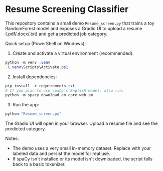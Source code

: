 # Resume Screening Classifier

This repository contains a small demo `Resume_screen.py` that trains a toy RandomForest model
and exposes a Gradio UI to upload a resume (.pdf/.docx/.txt) and get a predicted job category.

Quick setup (PowerShell on Windows):

1. Create and activate a virtual environment (recommended):

```powershell
python -m venv .venv
.\.venv\Scripts\Activate.ps1
```

2. Install dependencies:

```powershell
pip install -r requirements.txt
# If you plan to use spaCy's English model, also run:
python -m spacy download en_core_web_sm
```

3. Run the app:

```powershell
python "Resume_screen.py"
```

The Gradio UI will open in your browser. Upload a resume file and see the predicted category.

Notes:
- The demo uses a very small in-memory dataset. Replace with your labeled data and persist the model for real use.
- If spaCy isn't installed or its model isn't downloaded, the script falls back to a basic tokenizer.
